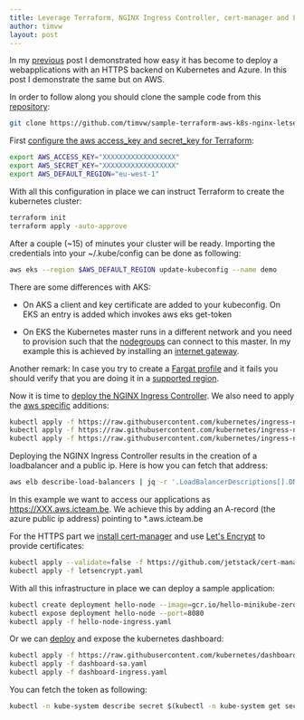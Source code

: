 ```yaml
---
title: Leverage Terraform, NGINX Ingress Controller, cert-manager and Let's Encrypt to quickly create a Kubernetes cluster on AWS.
author: timvw
layout: post
---
```

In my [previous](https://timvw.be/2020/02/10/terraform-azure-k8s-nginx-letsencrypt.html) post I demonstrated how easy it has become to deploy a webapplications with an HTTPS backend on Kubernetes and Azure. In this post I demonstrate the same but on AWS.

In order to follow along you should clone the sample code from this [repository](https://github.com/timvw/sample-terraform-aws-k8s-nginx-letsencrypt):

```bash
git clone https://github.com/timvw/sample-terraform-aws-k8s-nginx-letsencrypt
```

First [configure the aws access_key and secret_key for Terraform](hhttps://www.terraform.io/docs/providers/aws/index.html):

```bash
export AWS_ACCESS_KEY="XXXXXXXXXXXXXXXXXX"
export AWS_SECRET_KEY="XXXXXXXXXXXXXXXXXX"
export AWS_DEFAULT_REGION="eu-west-1"
```

With all this configuration in place we can instruct Terraform to create the kubernetes cluster:

```bash
terraform init
terraform apply -auto-approve
```

After a couple (~15) of minutes your cluster will be ready. Importing the credentials into your ~/.kube/config can be done as following:

```bash
aws eks --region $AWS_DEFAULT_REGION update-kubeconfig --name demo
```

There are some differences with AKS:

* On AKS a client and key certificate are added to your kubeconfig. On EKS an entry is added which invokes aws eks get-token

* On EKS the Kubernetes master runs in a different network and you need to provision such that the [nodegroups](https://docs.aws.amazon.com/eks/latest/userguide/managed-node-groups.html) can connect to this master. In my example this is achieved by installing an [internet gateway](https://docs.aws.amazon.com/vpc/latest/userguide/VPC_Internet_Gateway.html).

Another remark: In case you try to create a [Fargat profile](https://www.terraform.io/docs/providers/aws/r/eks_fargate_profile.html) and it fails you should verify that you are doing it in a [supported region](https://aws.amazon.com/about-aws/global-infrastructure/regional-product-services/).

Now it is time to [deploy the NGINX Ingress Controller](https://kubernetes.github.io/ingress-nginx/deploy/). We also need to apply the [aws specific](https://kubernetes.github.io/ingress-nginx/deploy/#aws) additions:

```bash
kubectl apply -f https://raw.githubusercontent.com/kubernetes/ingress-nginx/nginx-0.29.0/deploy/static/mandatory.yaml
kubectl apply -f https://raw.githubusercontent.com/kubernetes/ingress-nginx/nginx-0.29.0/deploy/static/provider/aws/service-l4.yaml
kubectl apply -f https://raw.githubusercontent.com/kubernetes/ingress-nginx/nginx-0.29.0/deploy/static/provider/aws/patch-configmap-l4.yaml
```

Deploying the NGINX Ingress Controller results in the creation of a loadbalancer and a public ip. Here is how you can fetch that address:

```bash
aws elb describe-load-balancers | jq -r '.LoadBalancerDescriptions[].DNSName'
```

In this example we want to access our applications as https://XXX.aws.icteam.be.
We achieve this by adding an A-record (the azure public ip address) pointing to *.aws.icteam.be

For the HTTPS part we [install cert-manager](https://cert-manager.io/docs/installation/kubernetes/) and use [Let's Encrypt](https://letsencrypt.org/) to provide certificates:

```bash
kubectl apply --validate=false -f https://github.com/jetstack/cert-manager/releases/download/v0.13.0/cert-manager.yaml
kubectl apply -f letsencrypt.yaml
```

With all this infrastructure in place we can deploy a sample application:

```bash
kubectl create deployment hello-node --image=gcr.io/hello-minikube-zero-install/hello-node
kubectl expose deployment hello-node --port=8080
kubectl apply -f hello-node-ingress.yaml 
```

Or we can [deploy](https://docs.aws.amazon.com/eks/latest/userguide/dashboard-tutorial.html) and expose the kubernetes dashboard:

```bash
kubectl apply -f https://raw.githubusercontent.com/kubernetes/dashboard/v2.0.0-beta8/aio/deploy/recommended.yaml
kubectl apply -f dashboard-sa.yaml
kubectl apply -f dashboard-ingress.yaml
```

You can fetch the token as following:

```bash
kubectl -n kube-system describe secret $(kubectl -n kube-system get secret | grep eks-admin | awk '{print $1}')
```
